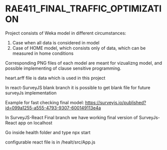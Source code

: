 # RAE411_FINAL_TRAFFIC_OPTIMIZATION

Project consists of Weka model in different circumstances:
  1. Case when all data is considered in model 
  2. Case of HOME model, which consists only of data, which can be measured in home conditions
  
Corresponding PNG files of each model are meant for vizualizng model, and possible implementing of clause sensitive programming.


heart.arff file is data which is used in this project


In react-SurveyJS blank branch it is possible to get blank file for future surveyJs implementation

Example for fast checking final model: https://surveyjs.io/published?id=099a1255-a555-4793-9307-600149113e4a

In SurveyJS-React Final branch we have working final version of SurveyJs-React app on localhost

Go inside health folder and type npx start

configurable react file is in /healt/src/App.js
